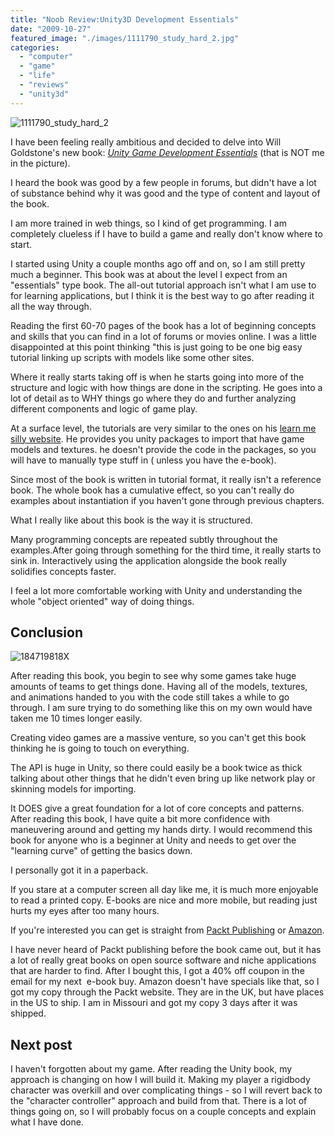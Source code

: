 ```yaml
---
title: "Noob Review:Unity3D Development Essentials"
date: "2009-10-27"
featured_image: "./images/1111790_study_hard_2.jpg"
categories: 
  - "computer"
  - "game"
  - "life"
  - "reviews"
  - "unity3d"
---
```


![1111790_study_hard_2](./images/1111790_study_hard_2.jpg "1111790_study_hard_2")

I have been feeling really ambitious and decided to delve into Will Goldstone's new book: [_Unity Game Development Essentials_](http://www.packtpub.com/unity-2-5-game-development-guide/mid/231009vv93w4?utm_source=scottpetrovic.com%2Fblog&utm_medium=affiliate&utm_content=blog&utm_campaign=mdb_001181) (that is NOT me in the picture).

I heard the book was good by a few people in forums, but didn't have a lot of substance behind why it was good and the type of content and layout of the book.

I am more trained in web things, so I kind of get programming. I am completely clueless if I have to build a game and really don't know where to start.

I started using Unity a couple months ago off and on, so I am still pretty much a beginner. This book was at about the level I expect from an "essentials" type book. The all-out tutorial approach isn't what I am use to for learning applications, but I think it is the best way to go after reading it all the way through.

Reading the first 60-70 pages of the book has a lot of beginning concepts and skills that you can find in a lot of forums or movies online. I was a little disappointed at this point thinking "this is just going to be one big easy tutorial linking up scripts with models like some other sites.

Where it really starts taking off is when he starts going into more of the structure and logic with how things are done in the scripting. He goes into a lot of detail as to WHY things go where they do and further analyzing different components and logic of game play.

At a surface level, the tutorials are very similar to the ones on his [learn me silly website](http://learnmesilly.com/#). He provides you unity packages to import that have game models and textures. he doesn't provide the code in the packages, so you will have to manually type stuff in ( unless you have the e-book).

Since most of the book is written in tutorial format, it really isn't a reference book. The whole book has a cumulative effect, so you can't really do examples about instantiation if you haven't gone through previous chapters.

What I really like about this book is the way it is structured.

Many programming concepts are repeated subtly throughout the examples.After going through something for the third time, it really starts to sink in. Interactively using the application alongside the book really solidifies concepts faster.

I feel a lot more comfortable working with Unity and understanding the whole "object oriented" way of doing things.

## Conclusion

![184719818X](./images/184719818X.png "184719818X")

After reading this book, you begin to see why some games take huge amounts of teams to get things done. Having all of the models, textures, and animations handed to you with the code still takes a while to go through. I am sure trying to do something like this on my own would have taken me 10 times longer easily.

Creating video games are a massive venture, so you can't get this book thinking he is going to touch on everything.

The API is huge in Unity, so there could easily be a book twice as thick talking about other things that he didn't even bring up like network play or skinning models for importing.

It DOES give a great foundation for a lot of core concepts and patterns. After reading this book, I have quite a bit more confidence with maneuvering around and getting my hands dirty. I would recommend this book for anyone who is a beginner at Unity and needs to get over the "learning curve" of getting the basics down.

I personally got it in a paperback.

If you stare at a computer screen all day like me, it is much more enjoyable to read a printed copy. E-books are nice and more mobile, but reading just hurts my eyes after too many hours.

If you're interested you can get is straight from [Packt Publishing](http://www.packtpub.com/unity-2-5-game-development-guide/mid/231009vv93w4?utm_source=scottpetrovic.com%2Fblog&utm_medium=affiliate&utm_content=blog&utm_campaign=mdb_001181) or [Amazon](http://www.amazon.com/Unity-Game-Development-Essentials-Goldstone/dp/184719818X/ref=sr_1_16?ie=UTF8&s=books&qid=1256642698&sr=8-16).

I have never heard of Packt publishing before the book came out, but it has a lot of really great books on open source software and niche applications that are harder to find. After I bought this, I got a 40% off coupon in the email for my next  e-book buy. Amazon doesn't have specials like that, so I got my copy through the Packt website. They are in the UK, but have places in the US to ship. I am in Missouri and got my copy 3 days after it was shipped.

## Next post

I haven't forgotten about my game. After reading the Unity book, my approach is changing on how I will build it. Making my player a rigidbody character was overkill and over complicating things - so I will revert back to the "character controller" approach and build from that. There is a lot of things going on, so I will probably focus on a couple concepts and explain what I have done.

